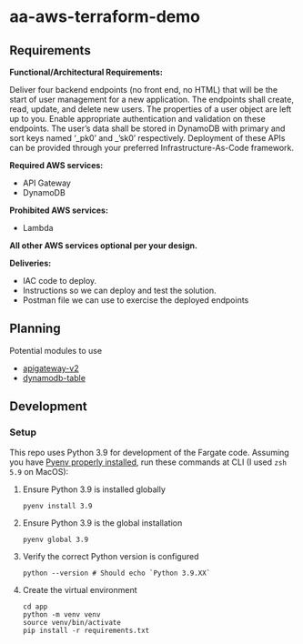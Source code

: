 # aa-aws-terraform-demo

## Requirements

**Functional/Architectural Requirements:**
 
Deliver four backend endpoints (no front end, no HTML) that will be the start of user management for a new application.  The endpoints shall create, read, update, and delete new users.  The properties of a user object are left up to you. Enable appropriate authentication and validation on these endpoints. The user’s data shall be stored in DynamoDB with primary and sort keys named ‘_pk0’ and _’sk0’ respectively. Deployment of these APIs can be provided through your preferred Infrastructure-As-Code framework.
 
**Required AWS services:**
- API Gateway
- DynamoDB
 
**Prohibited AWS services:**
- Lambda
 
**All other AWS services optional per your design.**
 
**Deliveries:**
- IAC code to deploy.
- Instructions so we can deploy and test the solution.
- Postman file we can use to exercise the deployed endpoints

## Planning

Potential modules to use
* [apigateway-v2](https://registry.terraform.io/modules/terraform-aws-modules/apigateway-v2/aws/latest)
* [dynamodb-table](https://registry.terraform.io/modules/terraform-aws-modules/dynamodb-table/aws/latest)

## Development

### Setup

This repo uses Python 3.9 for development of the Fargate code. Assuming you have [Pyenv properly installed](https://github.com/pyenv/pyenv#set-up-your-shell-environment-for-pyenv), run these commands at CLI (I used `zsh 5.9` on MacOS):

1. Ensure Python 3.9 is installed globally
    ```
    pyenv install 3.9
    ```
1. Ensure Python 3.9 is the global installation
    ```
    pyenv global 3.9
    ```
1. Verify the correct Python version is configured
    ```
    python --version # Should echo `Python 3.9.XX`
    ```
1. Create the virtual environment
    ```
    cd app
    python -m venv venv
    source venv/bin/activate
    pip install -r requirements.txt
    ```